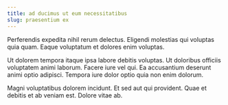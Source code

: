 ```yaml
---
title: ad ducimus ut eum necessitatibus
slug: praesentium ex
---
```


Perferendis expedita nihil rerum delectus. Eligendi molestias qui voluptas quia quam. Eaque voluptatum et dolores enim voluptas.

Ut dolorem tempora itaque ipsa labore debitis voluptas. Ut doloribus officiis voluptatem animi laborum. Facere iure vel qui. Ea accusantium deserunt animi optio adipisci. Tempora iure dolor optio quia non enim dolorum.

Magni voluptatibus dolorem incidunt. Et sed aut qui provident. Quae et debitis et ab veniam est. Dolore vitae ab.
